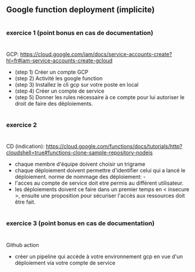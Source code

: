 
## Google function deployment (implicite)

#
##
### exercice 1 (point bonus en cas de documentation)
##
#
GCP: 
https://cloud.google.com/iam/docs/service-accounts-create?hl=fr#iam-service-accounts-create-gcloud
- (step 1) Créer un compte GCP
- (step 2) Activité les google function
- (step 3) Installez le cli gcp sur votre poste en local
- (step 4) Créer un compte de service
- (step 5) Donner les rules nécessaire à ce compte pour lui autoriser le droit de faire des déploiements.


#
##
### exercice 2 
##
#
CD (indication):
https://cloud.google.com/functions/docs/tutorials/http?cloudshell=true#functions-clone-sample-repository-nodejs
- chaque membre d'équipe doivent choisir un trigrame
- chaque déploiement doivent permettre d'identifier celui qui a lancé le déploiement. norme de nommage des déploiement: <nom du deploiement>-<trigrame>
- l'acces au compte de service doit etre permis au différent utilisateur.
- les déploiements doivent ce faire dans un premier temps en < insecure >, ensuite une proposition pour sécuriser l'accès aux ressources doit être fait.

#
##
### exercice 3 (point bonus en cas de documentation)
##
#
Github action
- créer un pipeline qui accède à votre environnement gcp en vue d'un déploiement via votre compte de service
